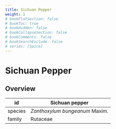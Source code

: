 ```yaml
---
title: Sichuan Pepper
weight: 1
# bookFlatSection: false
# bookToc: true
# bookHidden: false
# bookCollapseSection: false
# bookComments: false
# bookSearchExclude: false
# series: [Spice]
---
```


# Sichuan Pepper
## Overview

|   id  |        Sichuan pepper        |
|-------|------------------------------|
|species|*Zanthoxylum bungeanum* Maxim.|
| family|           Rutaceae           |